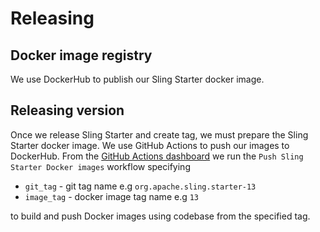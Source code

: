 # Releasing

## Docker image registry
We use DockerHub to publish our Sling Starter docker image.

## Releasing version
Once we release Sling Starter and create tag, we must prepare the Sling Starter docker image. We 
use GitHub Actions to push our images to DockerHub. From the [GitHub Actions dashboard](https://github.com/apache/sling-org-apache-sling-starter/actions)
we run the `Push Sling Starter Docker images` workflow specifying

- `git_tag` - git tag name e.g `org.apache.sling.starter-13`
- `image_tag` - docker image tag name e.g `13`

to build and push Docker images using codebase from the specified tag.